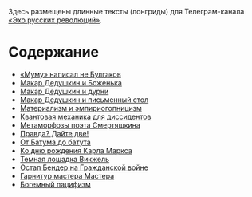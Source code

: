 Здесь размещены длинные тексты (лонгриды) для Телеграм-канала [«Эхо русских революций»](https://t.me/channel_1917).

# Содержание

* [«Муму» написал не Булгаков](./bulgakov-o-kvartirah)
* [Макар Дедушкин и Боженька](./dedushkin-i-bojyenka)
* [Макар Дедушкин и дурни](./dedushkin-i-durachok)
* [Макар Дедушкин и письменный стол](./dedushkin-i-stol)
* [Материализм и эмпириогопницизм](./materializm)
* [Квантовая механика для диссидентов](./political-honest-smart)
* [Метаморфозы поэта Смертяшкина](./smertyashkin)
* [Правда? Дайте две!](./pravda-i-shumhin)
* [От Батума до батута](./batum)
* [Ко дню рождения Карла Маркса](./dr-marksa)
* [Темная лошадка Викжель](./vikjel)
* [Остап Бендер на Гражданской войне](./ostap-na-grajdanskoy)
* [Гарнитур мастера Мастера](./bulgakov-12-stulyev)
* [Богемный пацифизм](./bogemniy-pacifizm)

<!--




Их можно также найти в моем [boosty-блоге](https://boosty.to/channel-1917), где есть все необходимое для того, чтобы финансово поддержать усилия автора по исследованию феноменов 1905-1907 и 1917 гг.

Этот `README`-файл является главной страницей сайта, размещенного на gh-pages, поэтому cсылки в разделе «Содержание» не работают в репозитории Github. Начните просмотр [здесь](https://yababay.github.io/boosty-1917).

# Содержание

* [Темная лошадка Викжель](./vikjel)
* [Непредсказуемое прошлое Владимира Владимировича](./nepredskazuemoe-proshloe-vv)
* [«Чтобы пузом на врага лечь...»](articles/puzom-na-vraga)
* [Богемный милитаризм](articles/bogemniy-militarizm)
* [Поэтиное сердце](articles/poetinoe-serdtse)
* [Фрагменты из книги Марины Цветаевой «Вольный проезд»](articles/volniy-proezd)
* [Как Марина Цветаева «убила свою собственную трехлетнюю дочь»](articles/ubila-rebenka)
* [Бертран Рассел о Советах](articles/rassel-sovety)
* [Почему я отключил комментарии](articles/no-comments)
* [Шелдон и Ильич](articles/sheldon)
* [Бронепоезда Белой армии](articles/bronepoezd)
-->
